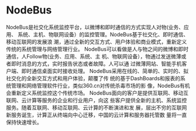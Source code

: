NodeBus
=======================


NodeBus是社交化系统监控平台，以微博和即时通信的方式实现人对物(业务、应用、
系统、主机、物联网设备）的监控管理。NodeBus基于社交化、即时通信、移动互联网的发展浪 
潮，通过全新的交互方式、用户体验和商业模式，重新定义传统的系统管理与网络管理行业。 
NodeBus可以看做是人与物之间的微博和即时通信，人Follow物(业务、应用、系统、主 
机、物联网设备），物通过发送微薄或者即时消息的方式，实时报告状态或者故障。人可以通 
过微薄网站、智能手机客户端、即时通信桌面实时接收处理。 
NodeBus采用在线的、简单的、实时的、拟社交化的全新交互方式和用户体验，颠覆了传 
统的基于DashBoards和报表的系统管理和网络管理软件行业，类似360.cn对传统杀毒市场的影 
像，NodeBus有机会重新定义系统监控这个传统市场。 
NodeBus面向的客户是提供互联网、移动互联网、云计算等服务的企业和行业用户，向这 
些客户提供全新的主机、系统监控服务。随着互联网、移动互联网、云计算的不断演进和发 
展，层出不穷的互联网新服务诞生，计算正从终端向中心迁移，中国的云计算和服务器托管数 
量将一直保持快速增长。 


